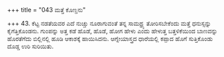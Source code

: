 +++
title = "043 ಮತ್ತೆ ಕೊಣ್ಡನು"

+++
43. ಕೆಟ್ಟ ನಡತೆಯವರ ಎದೆ ನುಚ್ಚು ನೂರಾಗುವಂತೆ ತನ್ನ ಸಾಮಥ್ರ್ಯ ತೋರಿಸಬೇಕೆಂದು ಮತ್ತೆ ಧನುಸ್ಸನ್ನು ಕೈಗೆತ್ತಿಕೊಂಡನು. ಗುಂಪನ್ನು ಅತ್ತ ಕಡೆ ಹೊಡೆ, ಹೊಡೆ, ಹೋಗ ಹೇಳು ಎಂದು ಹೇಳುತ್ತ ಬತ್ತಳಿಕೆಯಿಂದ ಬಾಣವನ್ನು ಹೊರತೆಗೆದು ಬಿಲ್ಲಿನಲ್ಲಿ ಹೂಡಿ ಆಕಾಶಕ್ಕೆ ಹಾಯಿಸಿದನು. ಆಗ್ನೇಯಾಸ್ತ್ರದ ಧಾರೆಯಲ್ಲಿ ಕಪ್ಪಾದ ಹೊಗೆ ಸುತ್ತಿಕೊಂಡು ದೊಡ್ಡ ಉರಿ ಸುರಿಯಿತು.